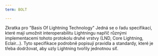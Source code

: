 ```yaml
---
term: BOLT

---
```

Zkratka pro "Basis Of Lightning Technology" Jedná se o řadu specifikací, které mají umožnit interoperabilitu Lightningu napříč různými implementacemi tohoto protokolu druhé vrstvy (LND, Core Lightning, Eclair...). Tyto specifikace podrobně popisují pravidla a standardy, které je třeba dodržovat, aby uzly Lightning tvořily jednotnou síť.